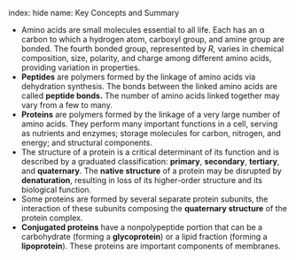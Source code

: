 index: hide
name: Key Concepts and Summary

  * Amino acids are small molecules essential to all life. Each has an α carbon to which a hydrogen atom, carboxyl group, and amine group are bonded. The fourth bonded group, represented by  *R,* varies in chemical composition, size, polarity, and charge among different amino acids, providing variation in properties.
  *  **Peptides** are polymers formed by the linkage of amino acids via dehydration synthesis. The bonds between the linked amino acids are called  **peptide bonds.** The number of amino acids linked together may vary from a few to many.
  *  **Proteins** are polymers formed by the linkage of a very large number of amino acids. They perform many important functions in a cell, serving as nutrients and enzymes; storage molecules for carbon, nitrogen, and energy; and structural components.
  * The structure of a protein is a critical determinant of its function and is described by a graduated classification:  **primary**,  **secondary**,  **tertiary**, and  **quaternary**. The  **native structure** of a protein may be disrupted by  **denaturation**, resulting in loss of its higher-order structure and its biological function.
  * Some proteins are formed by several separate protein subunits, the interaction of these subunits composing the  **quaternary structure** of the protein complex.
  *  **Conjugated proteins** have a nonpolypeptide portion that can be a carbohydrate (forming a  **glycoprotein**) or a lipid fraction (forming a  **lipoprotein**). These proteins are important components of membranes.
